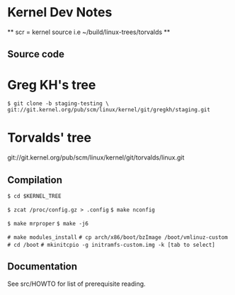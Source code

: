 Kernel Dev Notes
================
** scr = kernel source i.e ~/build/linux-trees/torvalds **

Source code
-----------
# Greg KH's tree
`$ git clone -b staging-testing \
   git://git.kernel.org/pub/scm/linux/kernel/git/gregkh/staging.git`

# Torvalds' tree
git://git.kernel.org/pub/scm/linux/kernel/git/torvalds/linux.git
   
Compilation
-----------
`$ cd $KERNEL_TREE`

`$ zcat /proc/config.gz > .config`
`$ make nconfig`

`$ make mrproper`
`$ make -j6`

`# make modules_install`
`# cp arch/x86/boot/bzImage /boot/vmlinuz-custom`
`# cd /boot`
`# mkinitcpio -g initramfs-custom.img -k [tab to select]`

Documentation 
-------------
See src/HOWTO for list of prerequisite reading.
